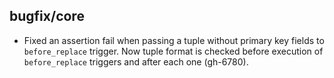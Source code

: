 ## bugfix/core

* Fixed an assertion fail when passing a tuple without primary key fields
  to `before_replace` trigger. Now tuple format is checked before execution 
  of `before_replace` triggers and after each one (gh-6780).
